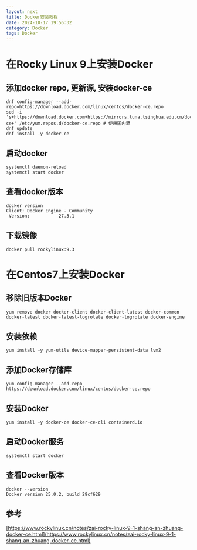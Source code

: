```yaml
---
layout: next
title: Docker安装教程
date: 2024-10-17 19:56:32
category: Docker
tags: Docker
---
```


# 在Rocky Linux 9上安装Docker

## 添加docker repo, 更新源, 安装docker-ce
```
dnf config-manager --add-repo=https://download.docker.com/linux/centos/docker-ce.repo
sed -i 's+https://download.docker.com+https://mirrors.tuna.tsinghua.edu.cn/docker-ce+' /etc/yum.repos.d/docker-ce.repo # 使用国内源
dnf update
dnf install -y docker-ce
```

## 启动docker
```
systemctl daemon-reload
systemctl start docker
```

<!-- more -->

## 查看docker版本
```
docker version
Client: Docker Engine - Community
 Version:           27.3.1
```

## 下载镜像
```
docker pull rockylinux:9.3
```

# 在Centos7上安装Docker

## 移除旧版本Docker
```
yum remove docker docker-client docker-client-latest docker-common docker-latest docker-latest-logrotate docker-logrotate docker-engine
```

## 安装依赖
```
yum install -y yum-utils device-mapper-persistent-data lvm2
```

## 添加Docker存储库
```
yum-config-manager --add-repo https://download.docker.com/linux/centos/docker-ce.repo
```
## 安装Docker
```
yum install -y docker-ce docker-ce-cli containerd.io
```

## 启动Docker服务
```
systemctl start docker
```

## 查看Docker版本
```
docker --version
Docker version 25.0.2, build 29cf629
```

## 参考
[https://www.rockylinux.cn/notes/zai-rocky-linux-9-1-shang-an-zhuang-docker-ce.html](https://www.rockylinux.cn/notes/zai-rocky-linux-9-1-shang-an-zhuang-docker-ce.html)
